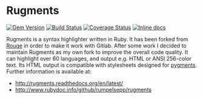 # Rugments

[![Gem Version](https://badge.fury.io/rb/rugments.svg)](http://badge.fury.io/rb/rugments)
[![Build Status](https://travis-ci.org/rumpelsepp/rugments.svg)](https://travis-ci.org/rumpelsepp/rugments)
[![Coverage Status](https://coveralls.io/repos/rumpelsepp/rugments/badge.svg?branch=master)](https://coveralls.io/r/rumpelsepp/rugments?branch=master)
[![Inline docs](http://inch-ci.org/github/rumpelsepp/rugments.svg?branch=master)](http://inch-ci.org/github/rumpelsepp/rugments)

Rugments is a syntax highlighter written in Ruby. It has been forked from
[Rouge][] in order to make it work with Gitlab. After some work I decided to
maintain Rugments as my own fork to improve the overall code quality. It can
highlight over 60 languages, and output e.g. HTML or ANSI 256-color text. Its
HTML output is compatible with stylesheets designed for [pygments][]. Further information is available at:

* http://rugments.readthedocs.org/en/latest/
* http://www.rubydoc.info/github/rumpelsepp/rugments

[Rouge]: https://github.com/jneen/rouge
[pygments]: http://pygments.org/
